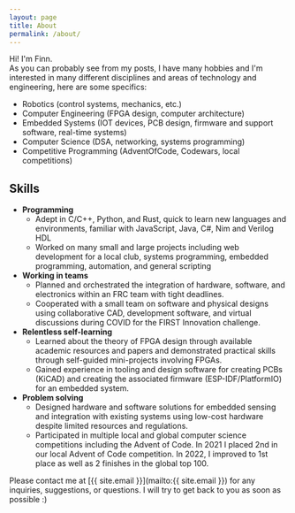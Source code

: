 ```yaml
---
layout: page
title: About
permalink: /about/
---
```


Hi! I'm Finn.  
As you can probably see from my posts, I have many hobbies and I'm interested in many different disciplines and areas of technology and engineering, here are some specifics:

- Robotics (control systems, mechanics, etc.)
- Computer Engineering (FPGA design, computer architecture)
- Embedded Systems (IOT devices, PCB design, firmware and support software, real-time systems)
- Computer Science (DSA, networking, systems programming)
- Competitive Programming (AdventOfCode, Codewars, local competitions)

## Skills

- **Programming**
  - Adept in C/C++, Python, and Rust, quick to learn new languages and environments, familiar with JavaScript, Java, C#, Nim and Verilog HDL
  - Worked on many small and large projects including web development for a local club, systems programming, embedded programming, automation, and general scripting
- **Working in teams**
  - Planned and orchestrated the integration of hardware, software, and electronics within an FRC team with tight deadlines.
  - Cooperated with a small team on software and physical designs using collaborative CAD, development software, and virtual discussions during COVID for the FIRST Innovation challenge.
- **Relentless self-learning**
  - Learned about the theory of FPGA design through available academic resources and papers and demonstrated practical skills through self-guided mini-projects involving FPGAs.
  - Gained experience in tooling and design software for creating PCBs (KiCAD) and creating the associated firmware (ESP-IDF/PlatformIO) for an embedded system.
- **Problem solving**
  - Designed hardware and software solutions for embedded sensing and integration with existing systems using low-cost hardware despite limited resources and regulations.
  - Participated in multiple local and global computer science competitions including the Advent of Code. In 2021 I placed 2nd in our local Advent of Code competition. In 2022, I improved to 1st place as well as 2 finishes in the global top 100.

Please contact me at [{{ site.email }}](mailto:{{ site.email }}) for any inquiries, suggestions, or questions. I will try to get back to you as soon as possible :)
